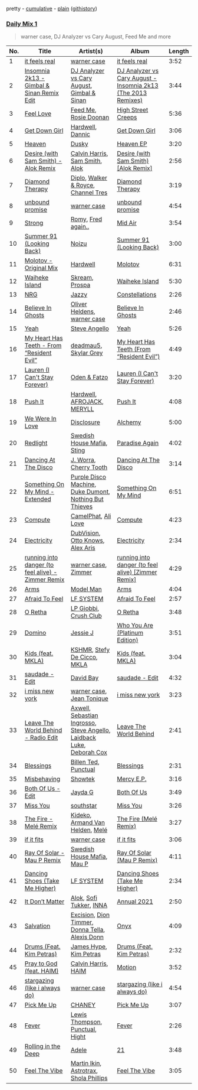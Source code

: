 pretty - [cumulative](/playlists/cumulative/Daily%20Mix%201.md) - [plain](/playlists/plain/37i9dQZF1E381TIGlTphwu) ([githistory](https://github.githistory.xyz/vitokorn/spotify-playlist-archive/blob/master/playlists/plain/37i9dQZF1E381TIGlTphwu))

### [Daily Mix 1](https://open.spotify.com/playlist/37i9dQZF1E381TIGlTphwu)

> warner case, DJ Analyzer vs Cary August, Feed Me and more

| No. | Title | Artist(s) | Album | Length |
|---|---|---|---|---|
| 1 | [it feels real](https://open.spotify.com/track/3kgNRurynTVCh9jZF9XqVw) | [warner case](https://open.spotify.com/artist/106OuakzOxxbXTuigEEf01) | [it feels real](https://open.spotify.com/album/2GTTmltk8bAe1YfNiqsoMI) | 3:52 |
| 2 | [Insomnia 2k13 - Gimbal & Sinan Remix Edit](https://open.spotify.com/track/3zKZgTwjF2MPr9HYgD8Mr0) | [DJ Analyzer vs Cary August](https://open.spotify.com/artist/7dmmYWb4V4T5ZqdlZYInoq), [Gimbal & Sinan](https://open.spotify.com/artist/1dvyk9W0Hvuj6iWkgXFbwK) | [DJ Analyzer vs Cary August - Insomnia 2k13 (The 2013 Remixes)](https://open.spotify.com/album/7wrDdWUbu9rCO6XiadsWv4) | 3:44 |
| 3 | [Feel Love](https://open.spotify.com/track/1qUwyOmj0kAHLrMkFxuaaa) | [Feed Me](https://open.spotify.com/artist/5FWi1mowu6uiU2ZHwr1rby), [Rosie Doonan](https://open.spotify.com/artist/65xwjVX0Ynr5KhBqcgY6o3) | [High Street Creeps](https://open.spotify.com/album/2gVKQE28VMfxpQV7wHTIV1) | 5:36 |
| 4 | [Get Down Girl](https://open.spotify.com/track/7z4pxdfJBq782bNy4Y6twu) | [Hardwell](https://open.spotify.com/artist/6BrvowZBreEkXzJQMpL174), [Dannic](https://open.spotify.com/artist/1PFc84GHTYPL0G12JHh9Mc) | [Get Down Girl](https://open.spotify.com/album/2ULX800dLZ4NIGZY9FrDem) | 3:06 |
| 5 | [Heaven](https://open.spotify.com/track/4wJ6GzWqWebaKHXrKot0ju) | [Dusky](https://open.spotify.com/artist/5gqoUf9vKKv96b1c0GBKwu) | [Heaven EP](https://open.spotify.com/album/4qs2ZCcVu7eeKc82fqFsEr) | 3:20 |
| 6 | [Desire (with Sam Smith) - Alok Remix](https://open.spotify.com/track/7qyoYlYSgfeTqAqJXmoIKe) | [Calvin Harris](https://open.spotify.com/artist/7CajNmpbOovFoOoasH2HaY), [Sam Smith](https://open.spotify.com/artist/2wY79sveU1sp5g7SokKOiI), [Alok](https://open.spotify.com/artist/0NGAZxHanS9e0iNHpR8f2W) | [Desire (with Sam Smith) [Alok Remix]](https://open.spotify.com/album/46I5OWuJfe8XtaRaofQbv4) | 2:56 |
| 7 | [Diamond Therapy](https://open.spotify.com/track/3Nee98Gj44dwaSBYMOfSnN) | [Diplo](https://open.spotify.com/artist/5fMUXHkw8R8eOP2RNVYEZX), [Walker & Royce](https://open.spotify.com/artist/1lAwVq9MxNJkB0dEY6xNoV), [Channel Tres](https://open.spotify.com/artist/4cUkGQyhLFqKHBtL58HYVp) | [Diamond Therapy](https://open.spotify.com/album/6Ts98dV2mvynqieN4j3TOO) | 3:19 |
| 8 | [unbound promise](https://open.spotify.com/track/7IzKodYytoYCEqsKhG7XFL) | [warner case](https://open.spotify.com/artist/106OuakzOxxbXTuigEEf01) | [unbound promise](https://open.spotify.com/album/1so94ZUdHuxPFBku35GYir) | 4:54 |
| 9 | [Strong](https://open.spotify.com/track/6P10HAaNFfKsdWPJyKd6Di) | [Romy](https://open.spotify.com/artist/3X2DdnmoANw8Rg8luHyZQb), [Fred again..](https://open.spotify.com/artist/4oLeXFyACqeem2VImYeBFe) | [Mid Air](https://open.spotify.com/album/7vQRJ5q9b0c4gKrsh9yIhE) | 3:54 |
| 10 | [Summer 91 (Looking Back)](https://open.spotify.com/track/4FEcEwbE2vsqhxbTPtiNTL) | [Noizu](https://open.spotify.com/artist/3VRyybsQu0MDG0F2LBxnv7) | [Summer 91 (Looking Back)](https://open.spotify.com/album/4QCh5emLRWuIg8CUzprNXm) | 3:00 |
| 11 | [Molotov - Original Mix](https://open.spotify.com/track/0m2IqLfNxkO7QxCNeFpbAA) | [Hardwell](https://open.spotify.com/artist/6BrvowZBreEkXzJQMpL174) | [Molotov](https://open.spotify.com/album/6PqFwlZupNOzn8od3zWfiV) | 6:31 |
| 12 | [Waiheke Island](https://open.spotify.com/track/0rXF3ggtZ8HTPHhwVf8B8j) | [Skream](https://open.spotify.com/artist/2jbP92oFLWqPqogflK1wlW), [Prospa](https://open.spotify.com/artist/6HabM2PUM519iIxervGWSb) | [Waiheke Island](https://open.spotify.com/album/2a4x4tRyD3abuCkNffZFzb) | 5:30 |
| 13 | [NRG](https://open.spotify.com/track/44QkpZXInhOAPDWUrtHaUy) | [Jazzy](https://open.spotify.com/artist/7zAAwgV5Wqmvpb4GzvlRkP) | [Constellations](https://open.spotify.com/album/4iYUh0Cw9bB5XSObj8AuQq) | 2:26 |
| 14 | [Believe In Ghosts](https://open.spotify.com/track/0HVwpwnXY2L0M7VW1PbH5F) | [Oliver Heldens](https://open.spotify.com/artist/5nki7yRhxgM509M5ADlN1p), [warner case](https://open.spotify.com/artist/106OuakzOxxbXTuigEEf01) | [Believe In Ghosts](https://open.spotify.com/album/5VuscFaM5Rx8Irbv4vD8uX) | 2:46 |
| 15 | [Yeah](https://open.spotify.com/track/17xo0Ib3CwxZdxLNjLSQlC) | [Steve Angello](https://open.spotify.com/artist/4FqPRilb0Ja0TKG3RS3y4s) | [Yeah](https://open.spotify.com/album/7gR3wm0x3lav94YVK4nnL2) | 5:26 |
| 16 | [My Heart Has Teeth - From “Resident Evil”](https://open.spotify.com/track/5cLFhtbjth4y4RA8fsXfRZ) | [deadmau5](https://open.spotify.com/artist/2CIMQHirSU0MQqyYHq0eOx), [Skylar Grey](https://open.spotify.com/artist/4utLUGcTvOJFr6aqIJtYWV) | [My Heart Has Teeth (From “Resident Evil”)](https://open.spotify.com/album/0dfwFYOSdC2bDAvepzVZ90) | 4:49 |
| 17 | [Lauren (I Can't Stay Forever)](https://open.spotify.com/track/33tYADyL2aZctrvR59K1bQ) | [Oden & Fatzo](https://open.spotify.com/artist/2YEnrpAWWaNRFumgde1lLH) | [Lauren (I Can't Stay Forever)](https://open.spotify.com/album/3L1NLn5rcrmV4uVqgaoTI7) | 3:20 |
| 18 | [Push It](https://open.spotify.com/track/2HAVzWKbG539XNDlWz3FX5) | [Hardwell](https://open.spotify.com/artist/6BrvowZBreEkXzJQMpL174), [AFROJACK](https://open.spotify.com/artist/4D75GcNG95ebPtNvoNVXhz), [MERYLL](https://open.spotify.com/artist/4pqY01dGuzojomnVCXYbXC) | [Push It](https://open.spotify.com/album/4LcWzWIwMTNxDz4Baxo7qL) | 4:08 |
| 19 | [We Were In Love](https://open.spotify.com/track/5XJajjCL2eQDZdReJauWkk) | [Disclosure](https://open.spotify.com/artist/6nS5roXSAGhTGr34W6n7Et) | [Alchemy](https://open.spotify.com/album/5RMkjbbZvLo9TNdpKrmP71) | 5:00 |
| 20 | [Redlight](https://open.spotify.com/track/48Jf12YHPBCAfAzi255Rvr) | [Swedish House Mafia](https://open.spotify.com/artist/1h6Cn3P4NGzXbaXidqURXs), [Sting](https://open.spotify.com/artist/0Ty63ceoRnnJKVEYP0VQpk) | [Paradise Again](https://open.spotify.com/album/2Dbe9L757CSQbhnbW5PVSH) | 4:02 |
| 21 | [Dancing At The Disco](https://open.spotify.com/track/0nAYPzFbosQZ0a60zf88aN) | [J. Worra](https://open.spotify.com/artist/4q0N3EI67tVnAeeaXbNQIj), [Cherry Tooth](https://open.spotify.com/artist/3neju4j8u80IBvGawKA3dv) | [Dancing At The Disco](https://open.spotify.com/album/2zRVSA2HEm7bVR5R9EjJgt) | 3:14 |
| 22 | [Something On My Mind - Extended](https://open.spotify.com/track/1Bg76Mk7z9TtfcCqL6nFm9) | [Purple Disco Machine](https://open.spotify.com/artist/2WBJQGf1bT1kxuoqziH5g4), [Duke Dumont](https://open.spotify.com/artist/61lyPtntblHJvA7FMMhi7E), [Nothing But Thieves](https://open.spotify.com/artist/1kDGbuxWknIKx4FlgWxiSp) | [Something On My Mind](https://open.spotify.com/album/5AyWTcdwAu3M99F5Ji26IM) | 6:51 |
| 23 | [Compute](https://open.spotify.com/track/5axUQpDvClfFgKTtFpnwNw) | [CamelPhat](https://open.spotify.com/artist/240wlM8vDrf6S4zCyzGj2W), [Ali Love](https://open.spotify.com/artist/5XJp0gYotUfFraS626GSge) | [Compute](https://open.spotify.com/album/3wrT2kx4jd6sxxPaOw4oxk) | 4:23 |
| 24 | [Electricity](https://open.spotify.com/track/0NNSpmyyr0I4lrMaXS8Tba) | [DubVision](https://open.spotify.com/artist/3XINWZaloea97SIRiyTJxX), [Otto Knows](https://open.spotify.com/artist/5fahUm8t5c0GIdeTq0ZaG8), [Alex Aris](https://open.spotify.com/artist/7J7YzKnvAyEmHCg7LGWW0G) | [Electricity](https://open.spotify.com/album/1ofN1B9x8lwUSbb2eS65fV) | 2:34 |
| 25 | [running into danger (to feel alive) - Zimmer Remix](https://open.spotify.com/track/4LB86NrWvnkEuNSWHXRL34) | [warner case](https://open.spotify.com/artist/106OuakzOxxbXTuigEEf01), [Zimmer](https://open.spotify.com/artist/2pts5B2shsEtIVC4onTFKb) | [running into danger (to feel alive) [Zimmer Remix]](https://open.spotify.com/album/6JWPskCf17KCpoAQvwV1Ah) | 4:29 |
| 26 | [Arms](https://open.spotify.com/track/4NSe5EhRScbUpixWwojp7o) | [Model Man](https://open.spotify.com/artist/2T5NLCuN31j79zbxZ2XCSA) | [Arms](https://open.spotify.com/album/3tIcgx98A4fcBEwvIoH7EQ) | 4:04 |
| 27 | [Afraid To Feel](https://open.spotify.com/track/40SBS57su9xLiE1WqkXOVr) | [LF SYSTEM](https://open.spotify.com/artist/0HxX6imltnNXJyQhu4nsiO) | [Afraid To Feel](https://open.spotify.com/album/528LrHfHcB7PMAvyp8Obhp) | 2:57 |
| 28 | [O Retha](https://open.spotify.com/track/132fXaozCi3EKmNgTnWmiW) | [LP Giobbi](https://open.spotify.com/artist/3oKnyRhYWzNsTiss5n4Z1J), [Crush Club](https://open.spotify.com/artist/3xxRhjD7z41Q0hnNEjIifc) | [O Retha](https://open.spotify.com/album/3zu1awuyss9dK1e4dQKdIJ) | 3:48 |
| 29 | [Domino](https://open.spotify.com/track/6MAdEUilV2p9RQUqE5bMAK) | [Jessie J](https://open.spotify.com/artist/2gsggkzM5R49q6jpPvazou) | [Who You Are (Platinum Edition)](https://open.spotify.com/album/3ga4adzUpLaS2LDcoqfs2r) | 3:51 |
| 30 | [Kids (feat. MKLA)](https://open.spotify.com/track/3rgTS3933lMWoPiN6CW4qY) | [KSHMR](https://open.spotify.com/artist/2wX6xSig4Rig5kZU6ePlWe), [Stefy De Cicco](https://open.spotify.com/artist/5v3JgLiZtNnw6ablRjjNKK), [MKLA](https://open.spotify.com/artist/57Vnemieu10x71jR2UWc4o) | [Kids (feat. MKLA)](https://open.spotify.com/album/3iYUmg1PpY33KH7QW0goe1) | 3:04 |
| 31 | [saudade - Edit](https://open.spotify.com/track/3ecmX9cdy5NKeoE4GwLoV3) | [David Bay](https://open.spotify.com/artist/5yHK7mClF5i8Jabk8IKISo) | [saudade - Edit](https://open.spotify.com/album/71QyRx58NvssqPyzBQq9B3) | 4:32 |
| 32 | [i miss new york](https://open.spotify.com/track/1TBMAoQBdO8Zlkv7eur1Tg) | [warner case](https://open.spotify.com/artist/106OuakzOxxbXTuigEEf01), [Jean Tonique](https://open.spotify.com/artist/6BVLQfvzlvlNZ43WjbFgbI) | [i miss new york](https://open.spotify.com/album/3AvFW3ELjVH6Fpz1wqau9V) | 3:23 |
| 33 | [Leave The World Behind - Radio Edit](https://open.spotify.com/track/25ZEYUgCJyf3gRxkqYbkIc) | [Axwell](https://open.spotify.com/artist/1xNmvlEiICkRlRGqlNFZ43), [Sebastian Ingrosso](https://open.spotify.com/artist/6hyMWrxGBsOx6sWcVj1DqP), [Steve Angello](https://open.spotify.com/artist/4FqPRilb0Ja0TKG3RS3y4s), [Laidback Luke](https://open.spotify.com/artist/53cQZtWDwDJwVCNZlfJ6Qk), [Deborah Cox](https://open.spotify.com/artist/601893mmW5hl1FBOykWZHG) | [Leave The World Behind](https://open.spotify.com/album/5t99JSRaTDLRx2EDWxHlkM) | 2:41 |
| 34 | [Blessings](https://open.spotify.com/track/7ezSdLbC2E8FsAQHbEIL4Z) | [Billen Ted](https://open.spotify.com/artist/5PoZtBo8xZKqPWlZrIDq82), [Punctual](https://open.spotify.com/artist/1ocnIbhFWM9bSPrd7Hu4zF) | [Blessings](https://open.spotify.com/album/0wh6roDWADQ59kqwzyh0k7) | 2:31 |
| 35 | [Misbehaving](https://open.spotify.com/track/4LShGkU6wdY8RNWjpzG4JV) | [Showtek](https://open.spotify.com/artist/3gk0OYeLFWYupGFRHqLSR7) | [Mercy E.P.](https://open.spotify.com/album/7t0t6ddMsX972WgkLmTX0Q) | 3:16 |
| 36 | [Both Of Us - Edit](https://open.spotify.com/track/75rGONmoi48LLYBFaGiYsv) | [Jayda G](https://open.spotify.com/artist/3NKVm2Jedcf6ibJr6pMUVx) | [Both Of Us](https://open.spotify.com/album/6tKMQ3udmP1PErZYHKXnqA) | 3:49 |
| 37 | [Miss You](https://open.spotify.com/track/4tRhRLBxIZ34Iw0eCuiC03) | [southstar](https://open.spotify.com/artist/1GVuCyb4PlArufUZDUnRQi) | [Miss You](https://open.spotify.com/album/4fmtd5CduUYx2bmMOvXwX4) | 3:26 |
| 38 | [The Fire - Melé Remix](https://open.spotify.com/track/40CzVJHnk70Wxg0AH1CHwe) | [Kideko](https://open.spotify.com/artist/0ZwQMCRqfyh1OGQkBh9Cnj), [Armand Van Helden](https://open.spotify.com/artist/3cQA9WH8liZfeja1DxcDYE), [Melé](https://open.spotify.com/artist/6EZO7Baz0SIFskWTO1GHqX) | [The Fire (Melé Remix)](https://open.spotify.com/album/3CR4WI1cPDuUjfR24HYLGs) | 3:27 |
| 39 | [if it fits](https://open.spotify.com/track/0wTPgoKz3JCzVldU0te5DK) | [warner case](https://open.spotify.com/artist/106OuakzOxxbXTuigEEf01) | [if it fits](https://open.spotify.com/album/1XOxgFdgAj9DZvyZFHGf9d) | 3:06 |
| 40 | [Ray Of Solar - Mau P Remix](https://open.spotify.com/track/7dq34q4YyMOOoCeGNieHv9) | [Swedish House Mafia](https://open.spotify.com/artist/1h6Cn3P4NGzXbaXidqURXs), [Mau P](https://open.spotify.com/artist/0w1sbtZVQoK6GzV4A4OkCv) | [Ray Of Solar (Mau P Remix)](https://open.spotify.com/album/70g6yAvShyriEefcuLiXxh) | 4:11 |
| 41 | [Dancing Shoes (Take Me Higher)](https://open.spotify.com/track/4RAgh3iVmXwaeNpnOTkoXU) | [LF SYSTEM](https://open.spotify.com/artist/0HxX6imltnNXJyQhu4nsiO) | [Dancing Shoes (Take Me Higher)](https://open.spotify.com/album/4HlaHUFAikPsEE3VvWIyyK) | 2:34 |
| 42 | [It Don’t Matter](https://open.spotify.com/track/0cnFCOB8DxHmRLPjmgtptA) | [Alok](https://open.spotify.com/artist/0NGAZxHanS9e0iNHpR8f2W), [Sofi Tukker](https://open.spotify.com/artist/586uxXMyD5ObPuzjtrzO1Q), [INNA](https://open.spotify.com/artist/2w9zwq3AktTeYYMuhMjju8) | [Annual 2021](https://open.spotify.com/album/66cSCYHzE9eWbgtICJ7ceI) | 2:50 |
| 43 | [Salvation](https://open.spotify.com/track/39h4sbTow653fQrejHQeO9) | [Excision](https://open.spotify.com/artist/5FKchcZpQOkqFvXBj1aCvb), [Dion Timmer](https://open.spotify.com/artist/06VibSJEr3GLxLBBZhRums), [Donna Tella](https://open.spotify.com/artist/39czNpwEAe5tGKIE53XDmm), [Alexis Donn](https://open.spotify.com/artist/5oS6l0G47YindNtVFTzuGf) | [Onyx](https://open.spotify.com/album/7tWLBskvupaWXOWzfmiU97) | 4:09 |
| 44 | [Drums (Feat. Kim Petras)](https://open.spotify.com/track/4AFlChQQJbB1MOCgOiiyYc) | [James Hype](https://open.spotify.com/artist/43BxCL6t4c73BQnIJtry5v), [Kim Petras](https://open.spotify.com/artist/3Xt3RrJMFv5SZkCfUE8C1J) | [Drums (Feat. Kim Petras)](https://open.spotify.com/album/5Xs1g4UOOm6NBk4cSxyl2M) | 2:32 |
| 45 | [Pray to God (feat. HAIM)](https://open.spotify.com/track/75kMrDKPJJpgEQaXVh7QMB) | [Calvin Harris](https://open.spotify.com/artist/7CajNmpbOovFoOoasH2HaY), [HAIM](https://open.spotify.com/artist/4Ui2kfOqGujY81UcPrb5KE) | [Motion](https://open.spotify.com/album/48zisMeiXniWLzOQghbPqS) | 3:52 |
| 46 | [stargazing (like i always do)](https://open.spotify.com/track/1hBm5TsFDvR9ytDaZpktTb) | [warner case](https://open.spotify.com/artist/106OuakzOxxbXTuigEEf01) | [stargazing (like i always do)](https://open.spotify.com/album/6Z810rmFgwFmL7Oo9svSyy) | 4:54 |
| 47 | [Pick Me Up](https://open.spotify.com/track/5AEy1FpWJXqtwVOelRlZT1) | [CHANEY](https://open.spotify.com/artist/2dUjApyXX9UqIsFGzoHyhX) | [Pick Me Up](https://open.spotify.com/album/6H3AVcVfae5TGgYmCVQnts) | 3:07 |
| 48 | [Fever](https://open.spotify.com/track/3D3fw7H4zK3S6prSBncAkt) | [Lewis Thompson](https://open.spotify.com/artist/26OmQHradZrF0CS7DrgWDH), [Punctual](https://open.spotify.com/artist/1ocnIbhFWM9bSPrd7Hu4zF), [Hight](https://open.spotify.com/artist/34SBu2kvAUh84umN8Pi0iI) | [Fever](https://open.spotify.com/album/2HD81FIC7edc7NBQ8B5yVr) | 2:26 |
| 49 | [Rolling in the Deep](https://open.spotify.com/track/1c8gk2PeTE04A1pIDH9YMk) | [Adele](https://open.spotify.com/artist/4dpARuHxo51G3z768sgnrY) | [21](https://open.spotify.com/album/0Lg1uZvI312TPqxNWShFXL) | 3:48 |
| 50 | [Feel The Vibe](https://open.spotify.com/track/12RAnp0xkdW22UGfgejElE) | [Martin Ikin](https://open.spotify.com/artist/7DhdJhd6DrxeJlUajwttd1), [Astrotrax](https://open.spotify.com/artist/0a2I09UQdWzcaUNwdjSjuc), [Shola Phillips](https://open.spotify.com/artist/28sPI1wCY2agHaLPz2Y5O3) | [Feel The Vibe](https://open.spotify.com/album/4jsHIqSscZmgLYIet5ikbm) | 3:05 |
